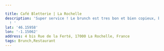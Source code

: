```yaml
---

title: Café Bletterie | La Rochelle
description: 'Super service ! Le brunch est tres bon et bien copieux, belle découverte
  ! '
lat: '46.15958'
lon: '-1.15062'
address: 4 bis Rue de la Ferté, 17000 La Rochelle, France
tags: Brunch,Restaurant
---
```


